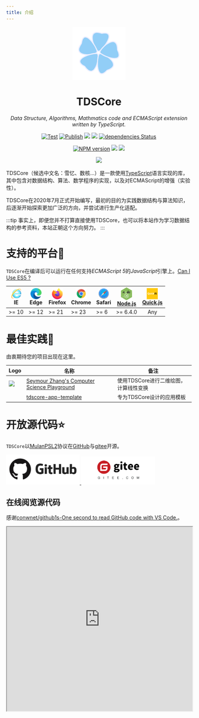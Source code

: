 ```yaml
---
title: 介绍
---
```

<div align="center">

![](/icon-144x144.png)

# TDSCore
*Data Structure, Algorithms, Mathmatics code and ECMAScript extension written by TypeScript.*

[![Test](https://github.com/zsh2401/tdscore/actions/workflows/test.yml/badge.svg)](https://github.com/zsh2401/tdscore/actions/workflows/test.yml)
[![Publish](https://github.com/zsh2401/tdscore/actions/workflows/publish.yml/badge.svg)](https://github.com/zsh2401/tdscore/actions/workflows/publish.yml)
![](https://img.shields.io/github/languages/top/zsh2401/tdscore)
[![](https://img.shields.io/codecov/c/github/zsh2401/tdscore)](https://app.codecov.io/gh/zsh2401/tdscore)
[![dependencies Status](https://status.david-dm.org/gh/zsh2401/tdscore.svg)](https://david-dm.org/zsh2401/tdscore)

[![NPM version](https://img.shields.io/npm/v/tdscore.svg)](https://www.npmjs.com/package/tdscore)
![](https://badgen.net/npm/dy/tdscore)
![](https://img.shields.io/bundlephobia/minzip/tdscore)

[![](https://img.shields.io/badge/QQ%E7%BE%A4-181583086-blue)](https://qm.qq.com/cgi-bin/qm/qr?k=nKqxAm6bD7ty6ieZKA31dQrxboBMZmGT&jump_from=webapi)

</div>

TDSCore（候选中文名：雪忆、数核...）是一款使用[TypeScript](https://www.typescriptlang.org/)语言实现的库，其中包含对数据结构、算法、数学程序的实现，以及对ECMAScript的增强（实验性）。

TDSCore在2020年7月正式开始编写，最初的目的为实践数据结构与算法知识，后逐渐开始探索更加广泛的方向，并尝试进行生产化适配。



:::tip
事实上，即便您并不打算直接使用TDSCore，也可以将本站作为学习数据结构的参考资料，本站正朝这个方向努力。
:::

# 支持的平台🍨
`TDSCore`在编译后可以运行在任何支持*ECMAScript 5*的*JavaScript*引擎上。[Can I Use ES5 ?](https://caniuse.com/?search=ES5&static=1)

<div class="browers">


|  <img src="./icon_ie.png" style="width:30px;display:block;margin:0 auto"/>IE   | <img src="./icon_edge.png" style="width:30px;display:block;margin:0 auto"/> Edge  | <img src="./icon_firefox.png" style="width:30px;display:block;margin:0 auto"/>Firefox | <img src="./icon_chrome.png" style="width:30px;display:block;margin:0 auto"/>Chrome | <img src="./icon_safari.png" style="width:30px;display:block;margin:0 auto"/>Safari| <img src="./icon_nodejs.jpg" style="width:30px;display:block;margin:0 auto"/>[Node.js](https://nodejs.org/) | <img src="./icon_quickjs.png" style="width:30px;display:block;margin:0 auto"/>[Quick.js](https://bellard.org/quickjs/) |
|  ----  | ----  | ---- | ---- | ---- |  ---- | ---- | 
| >= 10  | >= 12 | >= 21 | >= 23 | >= 6 | >= 6.4.0 | <div style="text-align:center">Any</div> |

</div>

# 最佳实践🍖
由衷期待您的项目出现在这里。

|  Logo    |  名称     | 备注 |
| ---- | ---- | ---- |
| <img src="https://playground.zsh2401.top/favicon.ico" width="50px"/> | [Seymour Zhang's Computer Science Playground](https://playground.zsh2401.top) | 使用TDSCore进行二维绘图，计算线性变换|
|  | [tdscore-app-template](https://github.com/zsh2401/tdscore-app-template) | 专为TDSCore设计的应用模板 | 





<!-- # 模块导出规范
通过NPM直接安装的tdscore支持ES Module规范，而`tdscore.min.js`基于[UMD (Universal Module Definition)](https://github.com/umdjs/umd)进行模块化，您可以通过`AMD`,`CommonJS`,`浏览器全局变量`的方式进行使用，详见[安装](/docs/guide/installation) -->

# 开放源代码⭐
`TDSCore`以[MulanPSL2](http://license.coscl.org.cn/MulanPSL2)协议在[GitHub](https://github.com/zsh2401/tdscore)与[gitee](https://gitee.com/zsh2401/tdscore)开源。

<a href="https://github.com/zsh2401/tdscore">
    <img src="./icon_github.png" width="200px"> 
</a>

<a href="https://gitee.com/zsh2401/tdscore">
    <img src="./icon_gitee.png" width="200px"> 
</a>

<!-- [GitHub:  zsh2401/tdscore](https://github.com/zsh2401/tdscore) [Gitee:   zsh2401/tdscore](https://gitee.com/zsh2401/tdscore) -->

## 在线阅览源代码
感谢[conwnet/github1s-One second to read GitHub code with VS Code.](https://github.com/conwnet/github1s)。

<iframe width="100%" height="500px" src="https://github1s.com/zsh2401/tdscore"></iframe>
